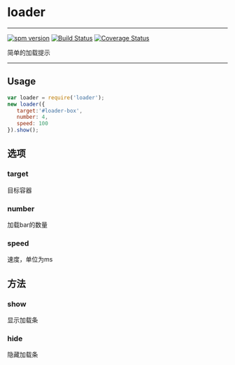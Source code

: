 # loader

---

[![spm version](http://spmjs.io/badge/loader)](http://spmjs.io/package/loader)
[![Build Status](http://img.shields.io/travis/MoeKit/loader.svg)](https://travis-ci.org/MoeKit/loader)
[![Coverage Status](http://img.shields.io/coveralls/MoeKit/loader.svg)](https://coveralls.io/r/MoeKit/loader)

简单的加载提示

---


## Usage

```js
var loader = require('loader');
new loader({
   target:'#loader-box',
   number: 4,
   speed: 100
}).show();
```

## 选项

### target
目标容器

### number
加载bar的数量

### speed
速度，单位为ms

## 方法

### show
显示加载条

### hide
隐藏加载条




